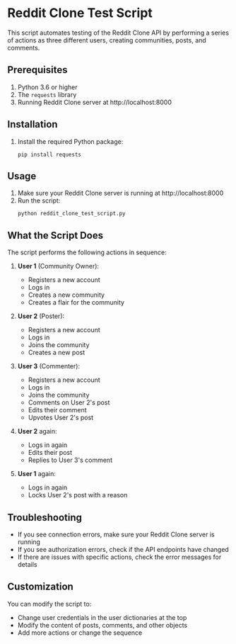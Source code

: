 # Reddit Clone Test Script

This script automates testing of the Reddit Clone API by performing a series of actions as three different users, creating communities, posts, and comments.

## Prerequisites

1. Python 3.6 or higher
2. The `requests` library
3. Running Reddit Clone server at http://localhost:8000

## Installation

1. Install the required Python package:
   ```
   pip install requests
   ```

## Usage

1. Make sure your Reddit Clone server is running at http://localhost:8000
2. Run the script:
   ```
   python reddit_clone_test_script.py
   ```

## What the Script Does

The script performs the following actions in sequence:

1. **User 1** (Community Owner):
   - Registers a new account
   - Logs in
   - Creates a new community
   - Creates a flair for the community

2. **User 2** (Poster):
   - Registers a new account
   - Logs in
   - Joins the community
   - Creates a new post

3. **User 3** (Commenter):
   - Registers a new account
   - Logs in
   - Joins the community
   - Comments on User 2's post
   - Edits their comment
   - Upvotes User 2's post

4. **User 2** again:
   - Logs in again
   - Edits their post
   - Replies to User 3's comment

5. **User 1** again:
   - Logs in again
   - Locks User 2's post with a reason

## Troubleshooting

- If you see connection errors, make sure your Reddit Clone server is running
- If you see authorization errors, check if the API endpoints have changed
- If there are issues with specific actions, check the error messages for details

## Customization

You can modify the script to:
- Change user credentials in the user dictionaries at the top
- Modify the content of posts, comments, and other objects
- Add more actions or change the sequence 